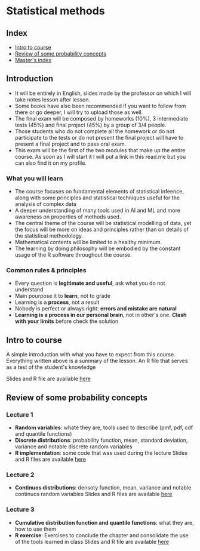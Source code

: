 # Statistical methods

## Index

+ [Intro to course](#intro-to-course)
+ [Review of some probability concepts](#review-of-some-probability-concepts)
+ [Master's index](https://github.com/DottorBooom/Master-in-Data-Science-and-Artificial-Intelligence) 

## Introduction

+ It will be entirely in English, slides made by the professor on which I will take notes lesson after lesson.
+ Some books have also been recommended if you want to follow from there or go deeper, I will try to upload those as well.
+ The final exam will be composed by homeworks (10%), 3 intermediate tests (45%) and final project (45%) by a group of 3/4 people.
+ Those students who do not complete all the homework or do not participate to the tests or do not present the final project will have to present a final project and to pass oral exam.
+ This exam will be the first of the two modules that make up the entire course. As soon as I will start it I will put a link in this read.me but you can also find it on my profile.

### What you will learn

+ The course focuses on fundamental elements of statistical infeence, along with some principles and statistical techniques useful for the analysis of complex data
+ A deeper understanding of many tools used in AI and ML and more awareness on properties of methods used.
+ The central theme of the course will be statistical modelling of data, yet the focus will be more on ideas and principles rather than on details of the statistical methodology.
+ Mathematical contents will be limited to a healthy minimum.
+ The learning by doing philosophy will be embodied by the constant usage of the R software throughout the course.

### Common rules & principles

+ Every question is **legitimate and useful**, ask what you do not understand
+ Main pourpose it to **learn**, not to grade
+ Learning is a **process**, not a result
+ Nobody is perfect or always right: **errors and mistake are natural**
+ **Learning is a process in our personal brain**, not in other's one. **Clash with your limits** before check the solution

## Intro to course

A simple introduction with what you have to expect from this course. Everything written above is a summary of the lesson.
An R file that serves as a test of the student's knowledge

Slides and R file are available [here](Lecture_0/)

## Review of some probability concepts

### Lecture 1
+ **Random variables**: whate they are, tools used to describe (pmf, pdf, cdf and quantile functions)
+ **Discrete distributions**: probability function, mean, standard deviation, variance and notable discrete random variables
+ **R implementation**: some code that was used during the lecture
Slides and R files are available [here](Lecture_1/)

### Lecture 2
+ **Continuos distributions**: densoty function, mean, variance and notable continuos random variables
Slides and R files are available [here](Lecture_2/)
  
### Lecture 3
+ **Cumulative distribution function and quantile functions**: what they are, how to use them
+ **R exercise**: Exercises to conclude the chapter and consolidate the use of the tools learned in class
Slides and R file are available [here](Lecture_3/)
